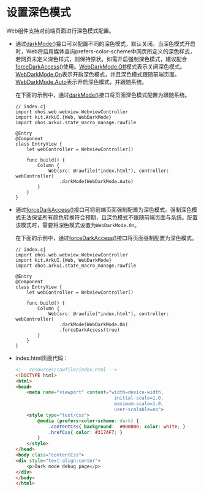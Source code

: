 # 设置深色模式

Web组件支持对前端页面进行深色模式配置。

- 通过[darkMode()](../../../API_Reference/source_zh_cn/arkui-cj/cj-web-web.md#func-darkmodewebdarkmode)接口可以配置不同的深色模式，默认关闭。当深色模式开启时，Web将启用媒体查询prefers-color-scheme中网页所定义的深色样式，若网页未定义深色样式，则保持原状。如需开启强制深色模式，建议配合[forceDarkAccess()](../../../API_Reference/source_zh_cn/arkui-cj/cj-web-web.md#func-forcedarkaccessbool)使用。[WebDarkMode.Off](../../../API_Reference/source_zh_cn/arkui-cj/cj-common-types.md#enum-webdarkmode)模式表示关闭深色模式。[WebDarkMode.On](../../../API_Reference/source_zh_cn/arkui-cj/cj-common-types.md#enum-webdarkmode)表示开启深色模式，并且深色模式跟随前端页面。[WebDarkMode.Auto](../../../API_Reference/source_zh_cn/arkui-cj/cj-common-types.md#enum-webdarkmode)表示开启深色模式，并跟随系统。

    在下面的示例中，通过[darkMode()](../../../API_Reference/source_zh_cn/arkui-cj/cj-web-web.md#func-darkmodewebdarkmode)接口将页面深色模式配置为跟随系统。

    <!-- compile -->

    ```cangjie
    // index.cj
    import ohos.web.webview.WebviewController
    import kit.ArkUI.{Web, WebDarkMode}
    import ohos.arkui.state_macro_manage.rawfile

    @Entry
    @Component
    class EntryView {
        let webController = WebviewController()

        func build() {
            Column {
                Web(src: @rawfile("index.html"), controller: webController)
                    .darkMode(WebDarkMode.Auto)
            }
        }
    }
    ```

- 通过[forceDarkAccess()](../../../API_Reference/source_zh_cn/arkui-cj/cj-web-web.md#func-forcedarkaccessbool)接口可将前端页面强制配置为深色模式。强制深色模式无法保证所有颜色转换符合预期，且深色模式不跟随前端页面与系统。配置该模式时，需要将深色模式设置为`WebDarkMode.On`。

    在下面的示例中，通过[forceDarkAccess()](../../../API_Reference/source_zh_cn/arkui-cj/cj-web-web.md#func-forcedarkaccessbool)接口将页面强制配置为深色模式。

    <!-- compile -->

    ```cangjie
    // index.cj
    import ohos.web.webview.WebviewController
    import kit.ArkUI.{Web, WebDarkMode}
    import ohos.arkui.state_macro_manage.rawfile

    @Entry
    @Component
    class EntryView {
        let webController = WebviewController()

        func build() {
            Column {
                Web(src: @rawfile("index.html"), controller: webController)
                    .darkMode(WebDarkMode.On)
                    .forceDarkAccess(true)
            }
        }
    }
    ```

- index.html页面代码：

    ```html
    <!-- resources/rawfile/index.html -->
    <!DOCTYPE html>
    <html>
    <head>
        <meta name="viewport" content="width=device-width,
                                        initial-scale=1.0,
                                        maximum-scale=1.0,
                                        user-scalable=no">
        <style type="text/css">
            @media (prefers-color-scheme: dark) {
                .contentCss{ background:  #000000; color: white; }
                .hrefCss{ color: #317AF7; }
            }
        </style>
    </head>
    <body class="contentCss">
    <div style="text-align:center">
        <p>Dark mode debug page</p>
    </div>
    </body>
    </html>
    ```
